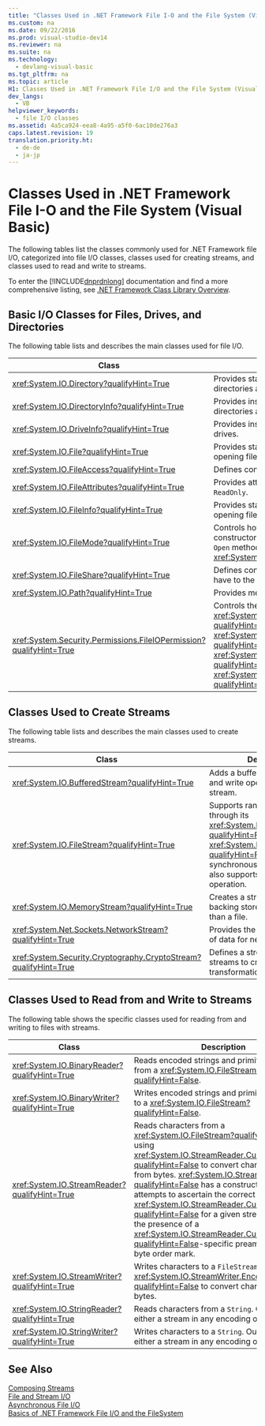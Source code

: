 ```yaml
---
title: "Classes Used in .NET Framework File I-O and the File System (Visual Basic)"
ms.custom: na
ms.date: 09/22/2016
ms.prod: visual-studio-dev14
ms.reviewer: na
ms.suite: na
ms.technology: 
  - devlang-visual-basic
ms.tgt_pltfrm: na
ms.topic: article
H1: Classes Used in .NET Framework File I/O and the File System (Visual Basic)
dev_langs: 
  - VB
helpviewer_keywords: 
  - file I/O classes
ms.assetid: 4a5ca924-eea8-4a95-a5f0-6ac10de276a3
caps.latest.revision: 19
translation.priority.ht: 
  - de-de
  - ja-jp
---
```

# Classes Used in .NET Framework File I-O and the File System (Visual Basic)
The following tables list the classes commonly used for .NET Framework file I/O, categorized into file I/O classes, classes used for creating streams, and classes used to read and write to streams.  
  
 To enter the [!INCLUDE[dnprdnlong](../vs140/includes/dnprdnlong_md.md)] documentation and find a more comprehensive listing, see [.NET Framework Class Library Overview](assetId:///7e4c5921-955d-4b06-8709-101873acf157).  
  
## Basic I/O Classes for Files, Drives, and Directories  
 The following table lists and describes the main classes used for file I/O.  
  
|Class|Description|  
|-----------|-----------------|  
|<xref:System.IO.Directory?qualifyHint=True>|Provides static methods for creating, moving, and enumerating through directories and subdirectories.|  
|<xref:System.IO.DirectoryInfo?qualifyHint=True>|Provides instance methods for creating, moving, and enumerating through directories and subdirectories.|  
|<xref:System.IO.DriveInfo?qualifyHint=True>|Provides instance methods for creating, moving, and enumerating through drives.|  
|<xref:System.IO.File?qualifyHint=True>|Provides static methods for creating, copying, deleting, moving, and opening files, and aids in the creation of a `FileStream`.|  
|<xref:System.IO.FileAccess?qualifyHint=True>|Defines constants for read, write, or read/write access to a file.|  
|<xref:System.IO.FileAttributes?qualifyHint=True>|Provides attributes for files and directories such as `Archive`, `Hidden`, and `ReadOnly`.|  
|<xref:System.IO.FileInfo?qualifyHint=True>|Provides static methods for creating, copying, deleting, moving, and opening files, and aids in the creation of a `FileStream`.|  
|<xref:System.IO.FileMode?qualifyHint=True>|Controls how a file is opened. This parameter is specified in many of the constructors for `FileStream` and `IsolatedStorageFileStream`, and for the `Open` methods of <xref:System.IO.File?qualifyHint=False> and <xref:System.IO.FileInfo?qualifyHint=False>.|  
|<xref:System.IO.FileShare?qualifyHint=True>|Defines constants for controlling the type of access other file streams can have to the same file.|  
|<xref:System.IO.Path?qualifyHint=True>|Provides methods and properties for processing directory strings.|  
|<xref:System.Security.Permissions.FileIOPermission?qualifyHint=True>|Controls the access of files and folders by defining <xref:System.Security.Permissions.FileIOPermissionAttribute.Read?qualifyHint=False>, <xref:System.Security.Permissions.FileIOPermissionAttribute.Write?qualifyHint=False>, <xref:System.Security.Permissions.FileIOPermissionAttribute.Append?qualifyHint=False> and <xref:System.Security.Permissions.FileIOPermissionAttribute.PathDiscovery?qualifyHint=False> permissions.|  
  
## Classes Used to Create Streams  
 The following table lists and describes the main classes used to create streams.  
  
|Class|Description|  
|-----------|-----------------|  
|<xref:System.IO.BufferedStream?qualifyHint=True>|Adds a buffering layer to read and write operations on another stream.|  
|<xref:System.IO.FileStream?qualifyHint=True>|Supports random access to files through its <xref:System.IO.FileStream.Seek?qualifyHint=False> method. <xref:System.IO.FileStream?qualifyHint=False> opens files synchronously by default but also supports asynchronous operation.|  
|<xref:System.IO.MemoryStream?qualifyHint=True>|Creates a stream whose backing store is memory, rather than a file.|  
|<xref:System.Net.Sockets.NetworkStream?qualifyHint=True>|Provides the underlying stream of data for network access.|  
|<xref:System.Security.Cryptography.CryptoStream?qualifyHint=True>|Defines a stream that links data streams to cryptographic transformations.|  
  
## Classes Used to Read from and Write to Streams  
 The following table shows the specific classes used for reading from and writing to files with streams.  
  
|**Class**|**Description**|  
|---------------|---------------------|  
|<xref:System.IO.BinaryReader?qualifyHint=True>|Reads encoded strings and primitive data types from a <xref:System.IO.FileStream?qualifyHint=False>.|  
|<xref:System.IO.BinaryWriter?qualifyHint=True>|Writes encoded strings and primitive data types to a <xref:System.IO.FileStream?qualifyHint=False>.|  
|<xref:System.IO.StreamReader?qualifyHint=True>|Reads characters from a <xref:System.IO.FileStream?qualifyHint=False>, using <xref:System.IO.StreamReader.CurrentEncoding?qualifyHint=False> to convert characters to and from bytes. <xref:System.IO.StreamReader?qualifyHint=False> has a constructor that attempts to ascertain the correct <xref:System.IO.StreamReader.CurrentEncoding?qualifyHint=False> for a given stream, based on the presence of a <xref:System.IO.StreamReader.CurrentEncoding?qualifyHint=False>-specific preamble, such as a byte order mark.|  
|<xref:System.IO.StreamWriter?qualifyHint=True>|Writes characters to a `FileStream`, using <xref:System.IO.StreamWriter.Encoding?qualifyHint=False> to convert characters to bytes.|  
|<xref:System.IO.StringReader?qualifyHint=True>|Reads characters from a `String`. Output can be either a stream in any encoding or a `String`.|  
|<xref:System.IO.StringWriter?qualifyHint=True>|Writes characters to a `String`. Output can be either a stream in any encoding or a `String`.|  
  
## See Also  
 [Composing Streams](assetId:///da761658-a535-4f26-a452-b30df47f73d5)   
 [File and Stream I/O](assetId:///4f4a33a9-66b7-4cd7-a285-4ad3e4276cd2)   
 [Asynchronous File I/O](assetId:///dbdd55e7-d6b9-4f9e-8abb-ab0edd4457f7)   
 [Basics of .NET Framework File I/O and the FileSystem](../vs140/basics-of-.net-framework-file-i-o-and-the-file-system--visual-basic-.md)